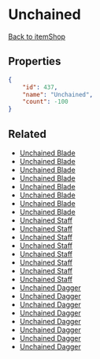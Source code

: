 # Unchained

<no description available>

[Back to itemShop](../item-shops.md)

## Properties

```json
{
    "id": 437,
    "name": "Unchained",
    "count": -100
}
```

## Related

- [Unchained Blade](../items/13796-unchained-blade.md)
- [Unchained Blade](../items/13797-unchained-blade.md)
- [Unchained Blade](../items/13798-unchained-blade.md)
- [Unchained Blade](../items/13799-unchained-blade.md)
- [Unchained Blade](../items/13800-unchained-blade.md)
- [Unchained Blade](../items/13801-unchained-blade.md)
- [Unchained Blade](../items/13802-unchained-blade.md)
- [Unchained Blade](../items/13803-unchained-blade.md)
- [Unchained Staff](../items/13804-unchained-staff.md)
- [Unchained Staff](../items/13805-unchained-staff.md)
- [Unchained Staff](../items/13806-unchained-staff.md)
- [Unchained Staff](../items/13807-unchained-staff.md)
- [Unchained Staff](../items/13808-unchained-staff.md)
- [Unchained Staff](../items/13809-unchained-staff.md)
- [Unchained Staff](../items/13810-unchained-staff.md)
- [Unchained Staff](../items/13811-unchained-staff.md)
- [Unchained Dagger](../items/13812-unchained-dagger.md)
- [Unchained Dagger](../items/13813-unchained-dagger.md)
- [Unchained Dagger](../items/13814-unchained-dagger.md)
- [Unchained Dagger](../items/13815-unchained-dagger.md)
- [Unchained Dagger](../items/13816-unchained-dagger.md)
- [Unchained Dagger](../items/13817-unchained-dagger.md)
- [Unchained Dagger](../items/13818-unchained-dagger.md)
- [Unchained Dagger](../items/13819-unchained-dagger.md)

